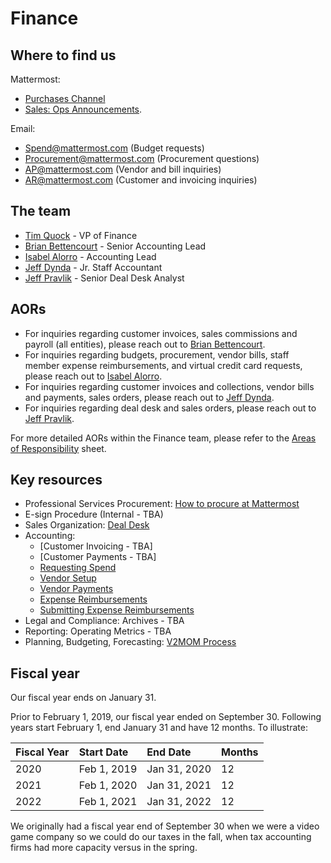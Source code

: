 # Finance

## Where to find us

Mattermost:

- [Purchases Channel](https://community.mattermost.com/private-core/channels/purchases) 
- [Sales: Ops Announcements](https://community.mattermost.com/private-core/channels/sales).

Email:

- Spend@mattermost.com (Budget requests)
- Procurement@mattermost.com (Procurement questions)
- AP@mattermost.com (Vendor and bill inquiries)
- AR@mattermost.com (Customer and invoicing inquiries)

## The team

* [Tim Quock](https://community.mattermost.com/core/messages/@tim.quock) - VP of Finance
* [Brian Bettencourt](https://community.mattermost.com/core/messages/@brian.bettencourt) - Senior Accounting Lead
* [Isabel Alorro](https://community.mattermost.com/core/messages/@isabel.alloro) - Accounting Lead
* [Jeff Dynda](https://community.mattermost.com/core/messages/@jeff.dynda) - Jr. Staff Accountant
* [Jeff Pravlik](https://community.mattermost.com/core/messages/@jeff.pravlik) - Senior Deal Desk Analyst

## AORs

- For inquiries regarding customer invoices, sales commissions and payroll (all entities), please reach out to [Brian Bettencourt](https://community.mattermost.com/core/messages/@brian.bettencourt).
- For inquiries regarding budgets, procurement, vendor bills, staff member expense reimbursements, and virtual credit card requests, please reach out to [Isabel Alorro](https://community.mattermost.com/core/messages/@isabel.alloro).
- For inquiries regarding customer invoices and collections, vendor bills and payments, sales orders, please reach out to [Jeff Dynda](https://community.mattermost.com/core/messages/@jeff.dynda).
- For inquiries regarding deal desk and sales orders, please reach out to [Jeff Pravlik](https://community.mattermost.com/core/messages/@jeff.pravlik).

For more detailed AORs within the Finance team, please refer to the [Areas of Responsibility](https://docs.google.com/spreadsheets/d/1iSnhnQrshyZf2NSxoWOjJ0_e-sbqA6A-GrJ5G2h2wZo/edit#gid=0) sheet.

## Key resources

* Professional Services Procurement: [How to procure at Mattermost](https://handbook.mattermost.com/operations/finance/purchasing)
* E-sign Procedure \(Internal - TBA\)
* Sales Organization: [Deal Desk](https://handbook.mattermost.com/operations/finance/deal-desk)
* Accounting:
  - [Customer Invoicing - TBA]
  - [Customer Payments - TBA]
  - [Requesting Spend](https://handbook.mattermost.com/operations/finance/budget)
  - [Vendor Setup](https://handbook.mattermost.com/operations/finance/onboarding/how-to-on-board-as-a-vendor)
  - [Vendor Payments](https://handbook.mattermost.com/company/how-to-guides-for-staff/how-to-purchase/how-to-on-board-as-a-vendor/how-to-get-paid)
  - [Expense Reimbursements](https://handbook.mattermost.com/company/how-to-guides-for-staff/how-to-spend-company-money)
  - [Submitting Expense Reimbursements](https://handbook.mattermost.com/company/how-to-guides-for-staff/how-to-spend-company-money/how-to-use-expensify)
* Legal and Compliance: Archives - TBA
* Reporting: Operating Metrics - TBA
* Planning, Budgeting, Forecasting: [V2MOM Process](https://handbook.mattermost.com/company/how-to-guides-for-staff/how-to-v2mom)

## Fiscal year

Our fiscal year ends on January 31.

Prior to February 1, 2019, our fiscal year ended on September 30. Following years start February 1, end January 31 and have 12 months. To illustrate:

| Fiscal Year | Start Date | End Date | Months |
| :--- | :--- | :--- | :--- |
| 2020 | Feb 1, 2019 | Jan 31, 2020 | 12 |
| 2021 | Feb 1, 2020 | Jan 31, 2021 | 12 |
| 2022 | Feb 1, 2021  | Jan 31, 2022 | 12 |

We originally had a fiscal year end of September 30 when we were a video game company so we could do our taxes in the fall, when tax accounting firms had more capacity versus in the spring.
